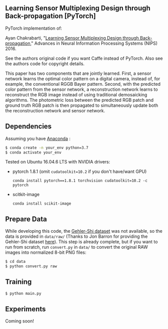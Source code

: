 ## Learning Sensor Multiplexing Design through Back-propagation [PyTorch]

PyTorch implementation of:

Ayan Chakrabarti, "[Learning Sensor Multiplexing Design through Back-propagation](https://github.com/ayanc/learncfa)," Advances in Neural Information Processing Systems (NIPS) 2016. 

See the authors original code if you want Caffe instead of PyTorch. Also see the authors code for copyright details.

This paper has two components that are jointly learned. First, a sensor network learns the optimal color pattern on a digital camera, instead of, for example, the conventional RGGB Bayer pattern. Second, with the predicted color pattern from the sensor network, a reconstruction network learns to reconstruct the RGB image instead of using traditional demosaicking algorithms. The photometric loss between the predicted RGB patch and ground truth RGB patch is then propagated to simultaneously update both the reconstruction network and sensor network.

## Dependencies

Assuming you have [Anaconda](https://www.anaconda.com/products/individual#Downloads) :

```bash
$ conda create -n your_env python=3.7
$ conda activate your_env
```

Tested on Ubuntu 16.04.6 LTS with NVIDIA drivers:
  - pytorch 1.8.1 (omit `cudatoolkit=10.2` if you don't have/want GPU)
  
      `conda install pytorch==1.8.1 torchvision cudatoolkit=10.2 -c pytorch`
      
  - scitkit-image
  
      `conda install scikit-image`


## Prepare Data

While developing this code, the [Gehler-Shi dataset](https://www2.cs.sfu.ca/~colour/data/shi_gehler/) was not available, so the data is provided in `data/raw/` (Thanks to Jon Barron for providing the Gehler-Shi dataset [here](https://github.com/google/ffcc)). This step is already complete, but if you want to run from scratch, run `convert.py` in `data/` to convert the original RAW images into normalized 8-bit PNG files:

```bash
$ cd data
$ python convert.py raw
```

## Training
```bash
$ python main.py
```

## Experiments

Coming soon!










